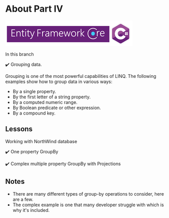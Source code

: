 # About Part IV

![immg](assets/efcore_csharp.png)

In this branch

:heavy_check_mark: Grouping data.

Grouping is one of the most powerful capabilities of LINQ. The following examples show how to group data in various ways:

- By a single property.
- By the first letter of a string property.
- By a computed numeric range.
- By Boolean predicate or other expression.
- By a compound key.

## Lessons

Working with NorthWind database

:heavy_check_mark: One property GroupBy

:heavy_check_mark: Complex multiple property GroupBy with Projections

## Notes

- There are many different types of group-by operations to consider, here are a few.
- The complex example is one that many developer struggle with which is why it's included.

